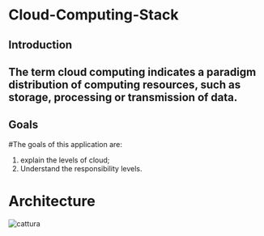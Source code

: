 # Cloud-Computing-Stack

## Introduction 

## The term cloud computing indicates a paradigm distribution of computing resources, such as storage, processing or transmission of data.

## Goals

#The goals of this application are:
  1. explain the levels of cloud;
  2. Understand the responsibility levels.
  
# Architecture

![cattura](https://cloud.githubusercontent.com/assets/15092726/10698334/b507e0d8-79b0-11e5-94cf-fc7610b08aa9.PNG)

